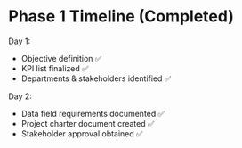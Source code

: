 # Phase 1 Timeline (Completed)

Day 1:
- Objective definition ✅
- KPI list finalized ✅
- Departments & stakeholders identified ✅

Day 2:
- Data field requirements documented ✅
- Project charter document created ✅
- Stakeholder approval obtained ✅
